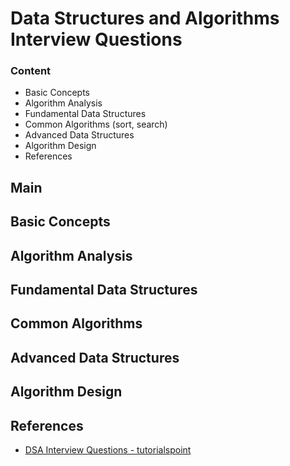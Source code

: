 # Data Structures and Algorithms Interview Questions

### Content

- Basic Concepts
- Algorithm Analysis
- Fundamental Data Structures
- Common Algorithms (sort, search)
- Advanced Data Structures
- Algorithm Design
- References

## Main

## Basic Concepts

## Algorithm Analysis

## Fundamental Data Structures

## Common Algorithms

## Advanced Data Structures

## Algorithm Design



## References

- [DSA Interview Questions - tutorialspoint](https://www.tutorialspoint.com/data_structures_algorithms/data_structures_algorithms_interview_questions.htm)